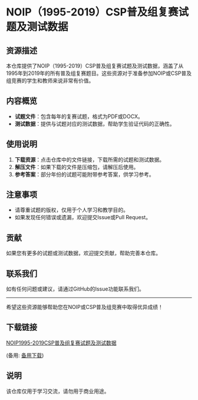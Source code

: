 # NOIP（1995-2019）CSP普及组复赛试题及测试数据

## 资源描述

本仓库提供了NOIP（1995-2019）CSP普及组复赛试题及测试数据，涵盖了从1995年到2019年的所有普及组复赛题目。这些资源对于准备参加NOIP或CSP普及组竞赛的学生和教师来说非常有价值。

## 内容概览

- **试题文件**：包含每年的复赛试题，格式为PDF或DOCX。
- **测试数据**：提供与试题对应的测试数据，帮助学生验证代码的正确性。

## 使用说明

1. **下载资源**：点击仓库中的文件链接，下载所需的试题和测试数据。
2. **解压文件**：如果下载的文件是压缩包，请解压后使用。
3. **参考答案**：部分年份的试题可能附带参考答案，供学习参考。

## 注意事项

- 请尊重试题的版权，仅用于个人学习和教学目的。
- 如果发现任何错误或遗漏，欢迎提交Issue或Pull Request。

## 贡献

如果您有更多的试题或测试数据，欢迎提交贡献，帮助完善本仓库。

## 联系我们

如有任何问题或建议，请通过GitHub的Issue功能联系我们。

---

希望这些资源能够帮助您在NOIP或CSP普及组竞赛中取得优异成绩！

## 下载链接
[NOIP1995-2019CSP普及组复赛试题及测试数据](https://pan.quark.cn/s/e5c8b7dcb39b) 

(备用: [备用下载](https://pan.baidu.com/s/1ShfGCAx5FiiuxUj0RouMDQ?pwd=1234))

## 说明

该仓库仅用于学习交流，请勿用于商业用途。
